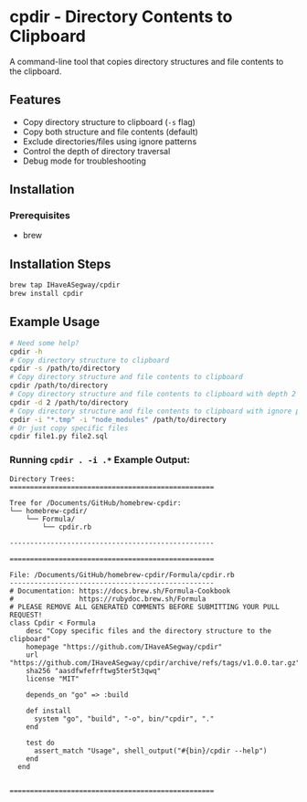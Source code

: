 # cpdir - Directory Contents to Clipboard

A command-line tool that copies directory structures and file contents to the clipboard.

## Features

- Copy directory structure to clipboard (`-s` flag)
- Copy both structure and file contents (default)
- Exclude directories/files using ignore patterns
- Control the depth of directory traversal
- Debug mode for troubleshooting

## Installation

### Prerequisites

- brew

## Installation Steps

```bash
brew tap IHaveASegway/cpdir
brew install cpdir
```

## Example Usage

```bash
# Need some help?
cpdir -h
# Copy directory structure to clipboard
cpdir -s /path/to/directory
# Copy directory structure and file contents to clipboard
cpdir /path/to/directory
# Copy directory structure and file contents to clipboard with depth 2
cpdir -d 2 /path/to/directory
# Copy directory structure and file contents to clipboard with ignore patterns
cpdir -i "*.tmp" -i "node_modules" /path/to/directory
# Or just copy specific files
cpdir file1.py file2.sql
```

### Running `cpdir . -i .*` Example Output:

```text
Directory Trees:
==================================================

Tree for /Documents/GitHub/homebrew-cpdir:
└── homebrew-cpdir/
    └── Formula/
        └── cpdir.rb

--------------------------------------------------

==================================================

File: /Documents/GitHub/homebrew-cpdir/Formula/cpdir.rb
--------------------------------------------------
# Documentation: https://docs.brew.sh/Formula-Cookbook
#                https://rubydoc.brew.sh/Formula
# PLEASE REMOVE ALL GENERATED COMMENTS BEFORE SUBMITTING YOUR PULL REQUEST!
class Cpdir < Formula
    desc "Copy specific files and the directory structure to the clipboard"
    homepage "https://github.com/IHaveASegway/cpdir"
    url "https://github.com/IHaveASegway/cpdir/archive/refs/tags/v1.0.0.tar.gz"
    sha256 "aasdfwfefrftwg5ter5t3qwq"
    license "MIT"
  
    depends_on "go" => :build
  
    def install
      system "go", "build", "-o", bin/"cpdir", "."
    end
  
    test do
      assert_match "Usage", shell_output("#{bin}/cpdir --help")
    end
  end
  

==================================================
```
